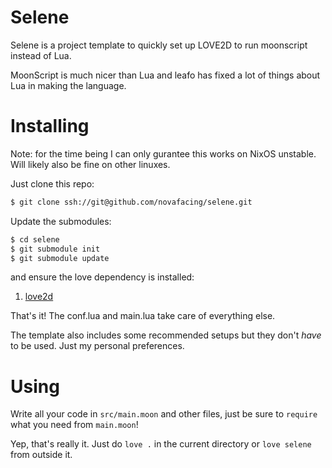 # Selene

Selene is a project template to quickly set up LOVE2D to run moonscript instead of Lua.

MoonScript is much nicer than Lua and leafo has fixed a lot of things about Lua in making the language. 

# Installing

Note: for the time being I can only gurantee this works on NixOS unstable. Will likely also be fine on other linuxes.

Just clone this repo:

```sh
$ git clone ssh://git@github.com/novafacing/selene.git
```

Update the submodules:

```sh
$ cd selene
$ git submodule init
$ git submodule update
```

and ensure the love dependency is installed:

1. [love2d](https://love2d.org/)

That's it! The conf.lua and main.lua take care of everything else. 

The template also includes some recommended setups but they don't *have* to be used. Just my personal preferences.


# Using

Write all your code in `src/main.moon` and other files, just be sure to `require` what you need from `main.moon`!

Yep, that's really it. Just do `love .` in the current directory or `love selene` from outside it.
